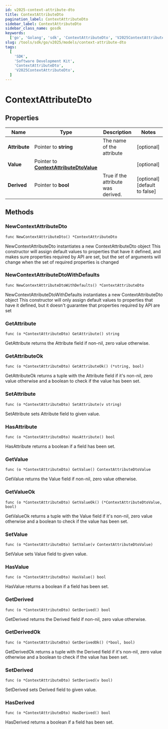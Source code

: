 ```yaml
---
id: v2025-context-attribute-dto
title: ContextAttributeDto
pagination_label: ContextAttributeDto
sidebar_label: ContextAttributeDto
sidebar_class_name: gosdk
keywords:
  ['go', 'Golang', 'sdk', 'ContextAttributeDto', 'V2025ContextAttributeDto']
slug: /tools/sdk/go/v2025/models/context-attribute-dto
tags:
  [
    'SDK',
    'Software Development Kit',
    'ContextAttributeDto',
    'V2025ContextAttributeDto',
  ]
---
```


# ContextAttributeDto

## Properties

| Name | Type | Description | Notes |
| --- | --- | --- | --- |
| **Attribute** | Pointer to **string** | The name of the attribute | [optional] |
| **Value** | Pointer to [**ContextAttributeDtoValue**](context-attribute-dto-value) |  | [optional] |
| **Derived** | Pointer to **bool** | True if the attribute was derived. | [optional] [default to false] |

## Methods

### NewContextAttributeDto

`func NewContextAttributeDto() *ContextAttributeDto`

NewContextAttributeDto instantiates a new ContextAttributeDto object This constructor will assign default values to properties that have it defined, and makes sure properties required by API are set, but the set of arguments will change when the set of required properties is changed

### NewContextAttributeDtoWithDefaults

`func NewContextAttributeDtoWithDefaults() *ContextAttributeDto`

NewContextAttributeDtoWithDefaults instantiates a new ContextAttributeDto object This constructor will only assign default values to properties that have it defined, but it doesn't guarantee that properties required by API are set

### GetAttribute

`func (o *ContextAttributeDto) GetAttribute() string`

GetAttribute returns the Attribute field if non-nil, zero value otherwise.

### GetAttributeOk

`func (o *ContextAttributeDto) GetAttributeOk() (*string, bool)`

GetAttributeOk returns a tuple with the Attribute field if it's non-nil, zero value otherwise and a boolean to check if the value has been set.

### SetAttribute

`func (o *ContextAttributeDto) SetAttribute(v string)`

SetAttribute sets Attribute field to given value.

### HasAttribute

`func (o *ContextAttributeDto) HasAttribute() bool`

HasAttribute returns a boolean if a field has been set.

### GetValue

`func (o *ContextAttributeDto) GetValue() ContextAttributeDtoValue`

GetValue returns the Value field if non-nil, zero value otherwise.

### GetValueOk

`func (o *ContextAttributeDto) GetValueOk() (*ContextAttributeDtoValue, bool)`

GetValueOk returns a tuple with the Value field if it's non-nil, zero value otherwise and a boolean to check if the value has been set.

### SetValue

`func (o *ContextAttributeDto) SetValue(v ContextAttributeDtoValue)`

SetValue sets Value field to given value.

### HasValue

`func (o *ContextAttributeDto) HasValue() bool`

HasValue returns a boolean if a field has been set.

### GetDerived

`func (o *ContextAttributeDto) GetDerived() bool`

GetDerived returns the Derived field if non-nil, zero value otherwise.

### GetDerivedOk

`func (o *ContextAttributeDto) GetDerivedOk() (*bool, bool)`

GetDerivedOk returns a tuple with the Derived field if it's non-nil, zero value otherwise and a boolean to check if the value has been set.

### SetDerived

`func (o *ContextAttributeDto) SetDerived(v bool)`

SetDerived sets Derived field to given value.

### HasDerived

`func (o *ContextAttributeDto) HasDerived() bool`

HasDerived returns a boolean if a field has been set.
